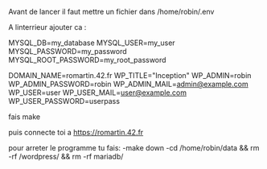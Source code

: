 Avant de lancer il faut mettre  un fichier  dans /home/robin/.env

A linterrieur ajouter ca :

MYSQL_DB=my_database
MYSQL_USER=my_user
MYSQL_PASSWORD=my_password
MYSQL_ROOT_PASSWORD=my_root_password

DOMAIN_NAME=romartin.42.fr
WP_TITLE="Inception"
WP_ADMIN=robin
WP_ADMIN_PASSWORD=robin
WP_ADMIN_MAIL=admin@example.com
WP_USER=user
WP_USER_MAIL=user@example.com
WP_USER_PASSWORD=userpass


fais make

puis connecte toi a https://romartin.42.fr

pour arreter le programme tu fais:
  -make down
  -cd /home/robin/data && rm -rf /wordpress/ && rm -rf mariadb/

